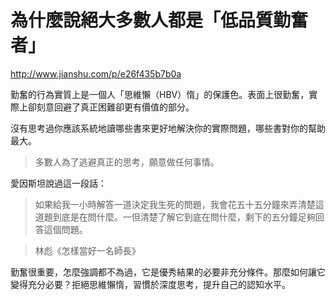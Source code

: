 # 為什麼說絕大多數人都是「低品質勤奮者」

http://www.jianshu.com/p/e26f435b7b0a

勤奮的行為實質上是一個人「思維懶（HBV）惰」的保護色。表面上很勤奮，實際上卻刻意回避了真正困難卻更有價值的部分。

沒有思考過你應該系統地讀哪些書來更好地解決你的實際問題，哪些書對你的幫助最大。

> 多數人為了逃避真正的思考，願意做任何事情。

愛因斯坦說過這一段話：

> 如果給我一小時解答一道決定我生死的問題，我會花五十五分鐘來弄清楚這道題到底是在問什麼。一但清楚了解它到底在問什麼，剩下的五分鐘足夠回答這個問題。

> 林彪《怎樣當好一名師長》

勤奮很重要，怎麼強調都不為過，它是優秀結果的必要非充分條件。那麼如何讓它變得充分必要？拒絕思維懶惰，習慣於深度思考，提升自己的認知水平。
